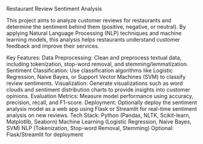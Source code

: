 Restaurant Review Sentiment Analysis

This project aims to analyze customer reviews for restaurants and determine the sentiment behind them (positive, negative, or neutral). By applying Natural Language Processing (NLP) techniques and machine learning models, this analysis helps restaurants understand customer feedback and improve their services.

Key Features:
Data Preprocessing: Clean and preprocess textual data, including tokenization, stop-word removal, and stemming/lemmatization.
Sentiment Classification: Use classification algorithms like Logistic Regression, Naive Bayes, or Support Vector Machines (SVM) to classify review sentiments.
Visualization: Generate visualizations such as word clouds and sentiment distribution charts to provide insights into customer opinions.
Evaluation Metrics: Measure model performance using accuracy, precision, recall, and F1-score.
Deployment: Optionally deploy the sentiment analysis model as a web app using Flask or Streamlit for real-time sentiment analysis on new reviews.
Tech Stack:
Python (Pandas, NLTK, Scikit-learn, Matplotlib, Seaborn)
Machine Learning (Logistic Regression, Naive Bayes, SVM)
NLP (Tokenization, Stop-word Removal, Stemming)
Optional: Flask/Streamlit for deployment

